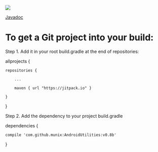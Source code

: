 [![](https://jitpack.io/v/munix/AndroidUtilities.svg)](https://jitpack.io/#munix/AndroidUtilities)


[Javadoc](http://munix.github.io/AndroidUtilities)

To get a Git project into your build:
===

Step 1. Add it in your root build.gradle at the end of repositories:

allprojects {

    repositories {
    
		...
		
	    maven { url "https://jitpack.io" }
	    
    }
    
}

Step 2. Add the dependency to your project build.gradle

dependencies {

    compile 'com.github.munix:AndroidUtilities:v0.8b'
    
}